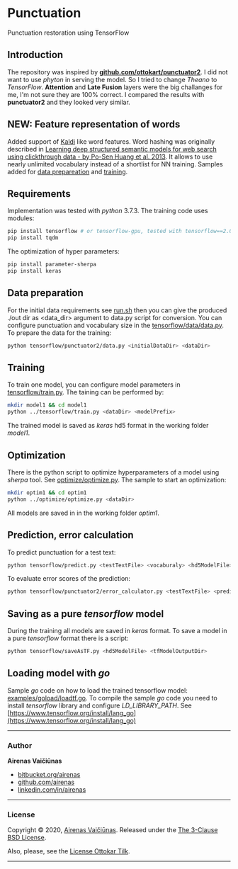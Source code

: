 # Punctuation
Punctuation restoration using TensorFlow

## Introduction
The repository was inspired by **[github.com/ottokart/punctuator2](https://github.com/ottokart/punctuator2)**. I did not want to use *phyton* in serving the model. So I tried to change *Theano* to *TensorFlow*. **Attention** and **Late Fusion** layers were the big challanges for me, I'm not sure they are 100% correct. I compared the results with **punctuator2** and they looked very similar.

## NEW: Feature representation of words
Added support of [Kaldi](https://github.com/kaldi-asr/kaldi) like word features. Word hashing was originally described in [Learning deep structured semantic models for web search using clickthrough data - by Po-Sen Huang et al. 2013](https://posenhuang.github.io/papers/cikm2013_DSSM_fullversion.pdf). It allows to use nearly unlimited vocabulary instead of a shortlist for NN training.
Samples added for [data prepareation](egs/bit-prepare-features) and [training](egs/bit-train-features). 

## Requirements
Implementation was tested with *python* 3.7.3. The training code uses modules: 
```bash
pip install tensorflow # or tensorflow-gpu, tested with tensorflow==2.0.0-beta1
pip install tqdm
```
The optimization of hyper parameters:
```bash
pip install parameter-sherpa
pip install keras
```
## Data preparation
For the initial data requirements see [run.sh](./run.sh) then you can give the produced ./out dir as <data_dir> argument to data.py script for conversion. You can configure punctuation and vocabulary size in the [tensorflow/data/data.py](tensorflow/data/data.py). To prepare the data for the training:
```bash
python tensorflow/punctuator2/data.py <initialDataDir> <dataDir>
```

## Training
To train one model, you can configure model parameters in [tensorflow/train.py](tensorflow/train.py). The taining can be performed by:
```bash
mkdir model1 && cd model1
python ../tensorflow/train.py <dataDir> <modelPrefix>
```
The trained model is saved as *keras* hd5 format in the working folder *model1*. 

## Optimization
There is the python script to optimize hyperparameters of a model using *sherpa* tool. See  [optimize/optimize.py](optimize/optimize.py). The sample to start an optimization:
```bash
mkdir optim1 && cd optim1
python ../optimize/optimize.py <dataDir> 
```
All models are saved in in the working folder *optim1*.


## Prediction, error calculation
To predict punctuation for a test text:
```bash
python tensorflow/predict.py <testTextFile> <vocaburaly> <hd5ModelFile> <predictedOutputFile>
```
To evaluate error scores of the prediction:
```bash
python tensorflow/punctuator2/error_calculator.py <testTextFile> <predictedOutputFile>
```

## Saving as a pure *tensorflow* model
During the training all models are saved in *keras* format. To save a model in a pure *tensorflow* format there is a script:
```bash
python tensorflow/saveAsTF.py <hd5ModelFile> <tfModelOutputDir>
```
## Loading model with *go*
Sample *go* code on how to load the trained tensorflow model: [examples/goload/loadtf.go](examples/goload/loadtf.go). To compile the sample *go* code you need to install *tensorflow* library and configure *LD_LIBRARY_PATH*. See [https://www.tensorflow.org/install/lang_go](https://www.tensorflow.org/install/lang_go)

---
### Author

**Airenas Vaičiūnas**
 
* [bitbucket.org/airenas](https://bitbucket.org/airenas)
* [github.com/airenas](https://github.com/airenas/)
* [linkedin.com/in/airenas](https://www.linkedin.com/in/airenas/)


---
### License

Copyright © 2020, [Airenas Vaičiūnas](https://github.com/airenas).
Released under the [The 3-Clause BSD License](LICENSE).

Also, please, see the [License Ottokar Tilk](Licenses/).

---

